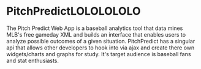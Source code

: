 PitchPredictLOLOLOLOLO
============

The Pitch Predict Web App is a baseball analytics tool that data mines MLB's free          gameday XML and builds an interface that enables users to analyze          possible outcomes of a given situation.                  PitchPredict has a singular api that allows other developers to hook          into via ajax and create there own widgets/charts and graphs for study.          It's target audience is baseball fans and stat enthusiasts.